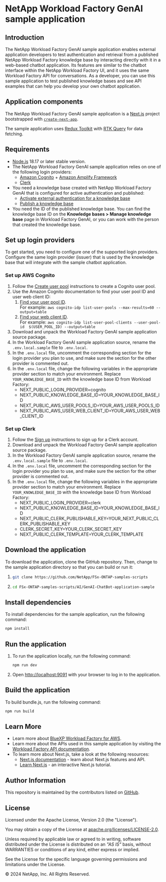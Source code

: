 # NetApp Workload Factory GenAI sample application

## Introduction
The NetApp Workload Factory GenAI sample application enables external application developers to test authentication and retrieval from a published NetApp Workload Factory knowledge base by interacting directly with it in a web-based chatbot application. Its features are similar to the chatbot interface within the NetApp Workload Factory UI, and it uses the same Workload Factory API for conversations. As a developer, you can use this sample application to test published knowledge bases and see API examples that can help you develop your own chatbot application.

## Application components
The NetApp Workload Factory GenAI sample application is a [Next.js](https://nextjs.org/) project bootstrapped with [`create-next-app`](https://github.com/vercel/next.js/tree/canary/packages/create-next-app).

The sample application uses [Redux Toolkit](https://redux-toolkit.js.org) with [RTK Query](https://redux-toolkit.js.org/tutorials/rtk-query) for data fetching.

## Requirements
- [Node.js](https://nodejs.org/) 18.17 or later stable version.
- The NetApp Workload Factory GenAI sample application relies on one of the following login providers:
    - [Amazon Cognito](https://aws.amazon.com/cognito/) + [Amazon Amplify Framework](https://aws-amplify.github.io/docs/js/start)
    - [Clerk](https://clerk.com/)
- You need a knowledge base created with NetApp Workload Factory GenAI that is configured for active authentication and published:
    - [Activate external authentication for a knowledge base](https://docs.netapp.com/us-en/workload-genai/activate-authentication.html)
    - [Publish a knowledge base](https://docs.netapp.com/us-en/workload-genai/publish-knowledgebase.html)
- You need the ID of the published knowledge base. You can find the knowledge base ID on the **Knowledge bases > Manage knowledge base** page in Workload Factory GenAI, or you can work with the person that created the knowledge base.

## Set up login providers
To get started, you need to configure one of the supported login providers. Configure the same login provider (issuer) that is used by the knowledge base that will integrate with the sample chatbot application.

### Set up AWS Cognito
1. Follow the [Create user pool](https://www.cognitobuilders.training/20-lab1/20-setup-and-explore/10-create-userpool/) instructions to create a Cognito user pool.
2. Use the Amazon Cognito documentation to find your user pool ID and user web client ID:
    1. [Find your user pool ID](https://awscli.amazonaws.com/v2/documentation/api/latest/reference/cognito-idp/list-user-pools.html).  
    For example: `aws cognito-idp list-user-pools --max-results=60 --output=table`
    2. [Find your web client ID](https://awscli.amazonaws.com/v2/documentation/api/latest/reference/cognito-idp/list-user-pool-clients.html).  
    For example: `aws cognito-idp list-user-pool-clients --user-pool-id  $(USER_POOL_ID) --output=table`        
3. Download and unpack the Workload Factory GenAI sample application source package.
4. In the Workload Factory GenAI sample application source, rename the `.env.local.sample` file to `.env.local`.
5. In the `.env.local` file, uncomment the corresponding section for the login provider you plan to use, and make sure the section for the other provider is commented out. 
6. In the `.env.local` file, change the following variables in the appropriate provider section to match your environment. Replace `YOUR_KNOWLEDGE_BASE_ID` with the knowledge base ID from Workload Factory:
    - NEXT_PUBLIC_LOGIN_PROVIDER=cognito
    - NEXT_PUBLIC_KNOWLEDGE_BASE_ID=YOUR_KNOWLEDGE_BASE_ID
    - NEXT_PUBLIC_AWS_USER_POOLS_ID=YOUR_AWS_USER_POOLS_ID
    - NEXT_PUBLIC_AWS_USER_WEB_CLIENT_ID=YOUR_AWS_USER_WEB_CLIENT_ID

### Set up Clerk
1. Follow the [Sign up](https://dashboard.clerk.com/sign-in?redirect_url=https%3A%2F%2Fdashboard.clerk.com%2F) instructions to sign up for a Clerk account. 
2. Download and unpack the Workload Factory GenAI sample application source package.
3. In the Workload Factory GenAI sample application source, rename the `.env.local.sample` file to `.env.local`.
4. In the `.env.local` file, uncomment the corresponding section for the login provider you plan to use, and make sure the section for the other provider is commented out. 
5. In the `.env.local` file, change the following variables in the appropriate provider section to match your environment. Replace `YOUR_KNOWLEDGE_BASE_ID` with the knowledge base ID from Workload Factory:
    - NEXT_PUBLIC_LOGIN_PROVIDER=clerk
    - NEXT_PUBLIC_KNOWLEDGE_BASE_ID=YOUR_KNOWLEDGE_BASE_ID
    - NEXT_PUBLIC_CLERK_PUBLISHABLE_KEY=YOUR_NEXT_PUBLIC_CLERK_PUBLISHABLE_KEY
    - CLERK_SECRET_KEY=YOUR_CLERK_SECRET_KEY
    - NEXT_PUBLIC_CLERK_TEMPLATE=YOUR_CLERK_TEMPLATE

## Download the application
To download the application, clone the GitHub repository. Then, change to the sample application directory so that you can build or run it:

1. 
    ```bash
    git clone https://github.com/NetApp/FSx-ONTAP-samples-scripts
    ```

2. 
    ```bash
    cd FSx-ONTAP-samples-scripts/AI/GenAI-ChatBot-application-sample
    ```

## Install dependencies
To install dependencies for the sample application, run the following command:

```bash
npm install
```

## Run the application 
1. To run the application locally, run the following command:

    ```bash
    npm run dev
    ```

2. Open [http://localhost:9091](http://localhost:9091) with your browser to log in to the application.

## Build the application
To build bundle.js, run the following command:

```bash
npm run build
```

## Learn More

- Learn more about [BlueXP Workload Factory for AWS](https://docs.netapp.com/us-en/workload-genai/index.html).
- Learn more about the APIs used in this sample application by visiting the [Workload Factory API documentation](https://console.workloads.netapp.com/api-doc).
- To learn more about Next.js, take a look at the following resources:
    - [Next.js documentation](https://nextjs.org/docs) - learn about Next.js features and API.
    - [Learn Next.js](https://nextjs.org/learn) - an interactive Next.js tutorial.

## Author Information

This repository is maintained by the contributors listed on [GitHub](https://github.com/NetApp/FSx-ONTAP-samples-scripts/graphs/contributors).

## License

Licensed under the Apache License, Version 2.0 (the "License").

You may obtain a copy of the License at [apache.org/licenses/LICENSE-2.0](http://www.apache.org/licenses/LICENSE-2.0).

Unless required by applicable law or agreed to in writing, software distributed under the License
is distributed on an _"AS IS"_ basis, without WARRANTIES or conditions of any kind, either express or implied.

See the License for the specific language governing permissions and limitations under the License.

© 2024 NetApp, Inc. All Rights Reserved.
